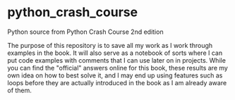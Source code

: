 # python_crash_course
Python source from Python Crash Course 2nd edition

The purpose of this repository is to save all my work as I work through examples in the book. 
It will also serve as a notebook of sorts where I can put code examples with comments that I 
can use later on in projects.  While you can find the "official" answers online for this book,
these results are my own idea on how to best solve it, and I may end up using features such as
loops before they are actually introduced in the book as I am already aware of them.
